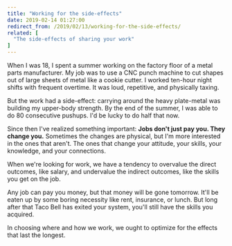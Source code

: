 ```yaml
---
title: "Working for the side-effects"
date: 2019-02-14 01:27:00
redirect_from: /2019/02/13/working-for-the-side-effects/
related: [
  "The side-effects of sharing your work"
]
---
```


When I was 18, I spent a summer working on the factory floor of a metal parts manufacturer. My job was to use a CNC punch machine to cut shapes out of large sheets of metal like a cookie cutter. I worked ten-hour night shifts with frequent overtime. It was loud, repetitive, and physically taxing.

But the work had a side-effect: carrying around the heavy plate-metal was building my upper-body strength. By the end of the summer, I was able to do 80 consecutive pushups. I'd be lucky to do half that now.

Since then I've realized something important: **Jobs don't just pay you. They change you.** Sometimes the changes are physical, but I'm more interested in the ones that aren't. The ones that change your attitude, your skills, your knowledge, and your connections.

When we're looking for work, we have a tendency to overvalue the direct outcomes, like salary, and undervalue the indirect outcomes, like the skills you get on the job.

Any job can pay you money, but that money will be gone tomorrow. It'll be eaten up by some boring necessity like rent, insurance, or lunch. But long after that Taco Bell has exited your system, you'll still have the skills you acquired.

In choosing where and how we work, we ought to optimize for the effects that last the longest.
